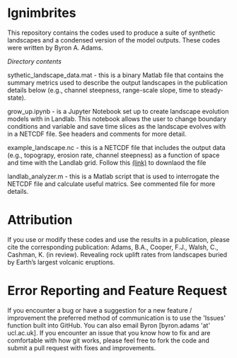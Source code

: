 # Ignimbrites
This repository contains the codes used to produce a suite of synthetic landscapes and a condensed version of the model outputs. These codes were written by Byron A. Adams. 

*Directory contents*

sythetic_landscape_data.mat - this is a binary Matlab file that contains the summary metrics used to describe the output landscapes in the publication details below (e.g., channel steepness, range-scale slope, time to steady-state).
  
grow_up.ipynb - is a Jupyter Notebook set up to create landscape evolution models with in Landlab. This notebook allows the user to change boundary conditions and variable and save time slices as the landscape evolves with in a NETCDF file. See headers and comments for more detail.
  
example_landscape.nc - this is a NETCDF file that includes the output data (e.g., topograpy, erosion rate, channel steepness) as a function of space and time with the Landlab grid. Follow this [(link)](https://liveuclac-my.sharepoint.com/:u:/g/personal/ucfbbad_ucl_ac_uk/EQk_5D-VfZxBkcn7ycCP_IYBXAr1YF2uXPZHGSn4N6emeg?e=VeY91w) to downlaod the file 

landlab_analyzer.m - this is a Matlab script that is used to interrogate the NETCDF file and calculate useful matrics. See commented file for more details.
  
# Attribution
If you use or modify these codes and use the results in a publication, please cite the corresponding publication: Adams, B.A., Cooper, F.J., Walsh, C., Cashman, K. (in review). Revealing rock uplift rates from landscapes buried by Earth’s largest volcanic eruptions.

# Error Reporting and Feature Request
If you encounter a bug or have a suggestion for a new feature / improvement the preferred method of communication is to use the 'Issues' function built into GitHub. You can also email Byron [byron.adams 'at' ucl.ac.uk]. If you encounter an issue that you know how to fix and are comfortable with how git works, please feel free to fork the code and submit a pull request with fixes and improvements.
